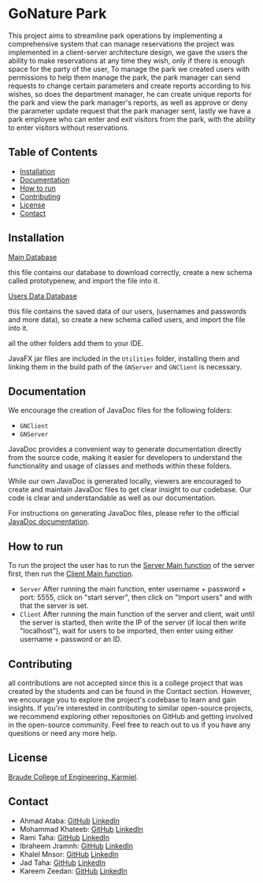 # GoNature Park
This project aims to streamline park operations by implementing a comprehensive system that can manage reservations
the project was implemented in a client-server architecture design, we gave the users the ability to make reservations
at any time they wish, only if there is enough space for the party of the user, To manage the park we created users 
with permissions to help them manage the park, the park manager can send requests to change certain parameters and create
reports according to his wishes, so does the department manager, he can create unique reports for the park and view the 
park manager's reports, as well as approve or deny the parameter update request that the park manager sent, lastly we have
a park employee who can enter and exit visitors from the park, with the ability to enter visitors without reservations.


## Table of Contents

- [Installation](#installation)
- [Documentation](#document)
- [How to run](#how-to-run)
- [Contributing](#contributing)
- [License](#license)
- [Contact](#contact)


## Installation
[Main Database](prototypenew.sql)

this file contains our database to download correctly, create a new schema called prototypenew, and import the file into it.

[Users Data Database](users.sql)

this file contains the saved data of our users, (usernames and passwords and more data), so create a new schema called users, and import the file into it.

all the other folders add them to your IDE.

JavaFX jar files are included in the `Utilities` folder, installing them and linking them in the build path of the `GNServer` and `GNClient` is necessary.

## Documentation

We encourage the creation of JavaDoc files for the following folders:

- `GNClient`
- `GNServer`

JavaDoc provides a convenient way to generate documentation directly from the source code, making it easier for developers to understand the functionality and usage of classes and methods within these folders.

While our own JavaDoc is generated locally, viewers are encouraged to create and maintain JavaDoc files to get clear insight to our codebase. Our code is clear and understandable as well as our documentation.

For instructions on generating JavaDoc files, please refer to the official [JavaDoc documentation](https://docs.oracle.com/javase/8/docs/technotes/tools/windows/javadoc.html).

## How to run
To run the project the user has to run the [Server Main function](ServerUI.java) of the server first, then run the [Client Main function](ClientUI.java).

- `Server` After running the main function, enter username + password + port: 5555, click on "start server", then click on "Import users" and with that the server is set.
- `Client` After running the main function of the server and client, wait until the server is started, then write the IP of the server (if local then write "localhost"), wait for users to be imported, then enter using either username + password or an ID.

## Contributing
all contributions are not accepted since this is a college project that was created by the students and can be found in the Contact section. However, we encourage you to explore the project's codebase to learn and gain insights.
If you're interested in contributing to similar open-source projects, we recommend exploring other repositories on GitHub and getting involved in the open-source community.
Feel free to reach out to us if you have any questions or need any more help.


## License
[Braude College of Engineering, Karmiel](https://w3.braude.ac.il/?lang=en).


## Contact

- Ahmad Ataba: [GitHub](https://github.com/Ataba29) [LinkedIn](https://www.linkedin.com/in/ahmad-ataba-08111a270/)
- Mohammad Khateeb: [GitHub](https://github.com/khalelmnsor) [LinkedIn]()
- Rami Taha: [GitHub]() [LinkedIn](https://www.linkedin.com/in/rami-taha-234871273/)
- Ibraheem Jramnh: [GitHub](https://github.com/ibraheemjr21) [LinkedIn](https://www.linkedin.com/in/ibraheem-jr-b9ba86278)
- Khalel Mnsor: [GitHub](https://github.com/khalelmnsor) [LinkedIn]()
- Jad Taha: [GitHub](https://github.com/jaytaa) [LinkedIn](https://www.linkedin.com/in/jad-taha-b1aa23199/)
- Kareem Zeedan: [GitHub](https://github.com/SharkZeedan) [LinkedIn](https://www.linkedin.com/in/kareem-zeedan-81baab273/)

